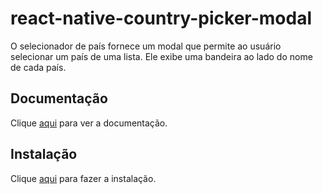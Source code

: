# react-native-country-picker-modal

O selecionador de país fornece um modal que permite ao usuário selecionar um país de uma lista. Ele exibe uma bandeira ao lado do nome de cada país.

## Documentação

Clique [aqui](https://github.com/xcarpentier/react-native-country-picker-modal) para ver a documentação.

## Instalação

Clique [aqui](https://www.npmjs.com/package/react-native-country-picker-modal) para fazer a instalação.
